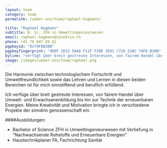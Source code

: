 ```yaml
---
layout: team
category: team
permalink: /ueber-uns/team/raphael-hagmann/

title: "Raphael Hagmann"
subtitle: B. Sc. ZFH in Umweltingenieurwesen
email: raphael.hagmann@sinndrin.ch
phone: +41 78 847 89 62
pgpkeyid: "0x74F8B30B"
pgpkeyfingerprint: "4D9F 2D32 56A0 F11F F39E 3E01 C726 E3AC 74F8 B30B"
byline: "verfügt über breit gestreute Interessen, von fairem Handel über Umwelt- und Erwachsenenbildung bis hin zur Technik der erneuerbaren Energien. Seine Kreativität und Motivation bringt er in verschiedene Projekte der sinndrin genossenschaft ein."
image: /images/ueber-uns/team/raphael.png
---
```

Die Harmonie zwischen technologischem Fortschritt und Umweltfreundlichkeit sowie das Lehren und Lernen in diesen beiden Bereichen ist für mich sinnstiftend und beruflich erfüllend.

Ich verfüge über breit gestreute Interessen, von fairem Handel über Umwelt- und Erwachsenenbildung bis hin zur Technik der erneuerbaren Energien. Meine Kreativität und Motivation bringte ich in verschiedene Projekte der sinndrin genossenschaft ein.

####Ausbildungen:

- Bachelor of Science ZFH in Umweltingenieurwesen mit Vertiefung in "Nachwachsende Rohstoffe und Erneuerbare Energien"
- Haustechnikplaner FA, Fachrichtung Sanitär
